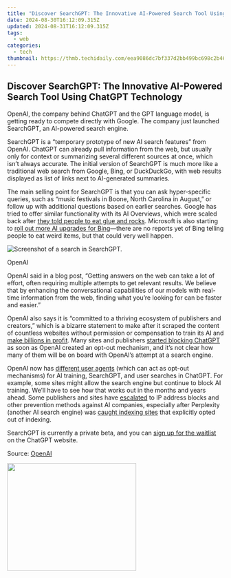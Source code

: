 ```yaml
---
title: "Discover SearchGPT: The Innovative AI-Powered Search Tool Using ChatGPT Technology"
date: 2024-08-30T16:12:09.315Z
updated: 2024-08-31T16:12:09.315Z
tags:
  - web
categories:
  - tech
thumbnail: https://thmb.techidaily.com/eea9086dc7bf337d2bb499bc698c2b462f09146348f5ebcda0ff8ce585d15359.jpg
---
```


## Discover SearchGPT: The Innovative AI-Powered Search Tool Using ChatGPT Technology

OpenAI, the company behind ChatGPT and the GPT language model, is getting ready to compete directly with Google. The company just launched SearchGPT, an AI-powered search engine.

 SearchGPT is a “temporary prototype of new AI search features” from OpenAI. ChatGPT can already pull information from the web, but usually only for context or summarizing several different sources at once, which isn’t always accurate. The initial version of SearchGPT is much more like a traditional web search from Google, Bing, or DuckDuckGo, with web results displayed as list of links next to AI-generated summaries.

 The main selling point for SearchGPT is that you can ask hyper-specific queries, such as “music festivals in Boone, North Carolina in August,” or follow up with additional questions based on earlier searches. Google has tried to offer similar functionality with its AI Overviews, which were scaled back after [they told people to eat glue and rocks](https://ai-vdieo-software.techidaily.com/in-2024-best-top-free-video-editing-tools-for-gamers/). Microsoft is also starting to [roll out more AI upgrades for Bing](https://twitter-clips.techidaily.com/2024-approved-troubleshoot-tweets-on-chrome-not-loading/)—there are no reports yet of Bing telling people to eat weird items, but that could very well happen.

![Screenshot of a search in SearchGPT.](https://static1.howtogeekimages.com/wordpress/wp-content/uploads/2024/07/screenshot-2024-07-25-at-15-48-14-searchgpt-is-a-prototype-of-new-ai-search-features-openai.png) 

OpenAI

 OpenAI said in a blog post, “Getting answers on the web can take a lot of effort, often requiring multiple attempts to get relevant results. We believe that by enhancing the conversational capabilities of our models with real-time information from the web, finding what you’re looking for can be faster and easier.”

 OpenAI also says it is “committed to a thriving ecosystem of publishers and creators,” which is a bizarre statement to make after it scraped the content of countless websites without permission or compensation to train its AI and [make billions in profit](https://platform.openai.com/docs/bots). Many sites and publishers [started blocking ChatGPT](https://arstechnica.com/information-technology/2023/08/openai-details-how-to-keep-chatgpt-from-gobbling-up-website-data/) as soon as OpenAI created an opt-out mechanism, and it’s not clear how many of them will be on board with OpenAI’s attempt at a search engine.

 OpenAI now has [different user agents](https://platform.openai.com/docs/bots) (which can act as opt-out mechanisms) for AI training, SearchGPT, and user searches in ChatGPT. For example, some sites might allow the search engine but continue to block AI training. We’ll have to see how that works out in the months and years ahead. Some publishers and sites have [escalated](https://www.macstories.net/stories/ways-you-can-protect-your-website-from-ai-web-crawlers/) to IP address blocks and other prevention methods against AI companies, especially after Perplexity (another AI search engine) was [caught indexing sites](https://rknight.me/blog/perplexity-ai-is-lying-about-its-user-agent/) that explicitly opted out of indexing.

 SearchGPT is currently a private beta, and you can [sign up for the waitlist](http://chatgpt.com/search) on the ChatGPT website.

 Source: [OpenAI](https://openai.com/index/searchgpt-prototype/)

<ins class="adsbygoogle"
     style="display:block"
     data-ad-format="autorelaxed"
     data-ad-client="ca-pub-7571918770474297"
     data-ad-slot="1223367746"></ins>



<ins class="adsbygoogle"
     style="display:block"
     data-ad-client="ca-pub-7571918770474297"
     data-ad-slot="8358498916"
     data-ad-format="auto"
     data-full-width-responsive="true"></ins>



<!-- affiliate ads begin -->
<a href="https://modlily.sjv.io/c/5597632/1997817/17059" target="_top" id="1997817"><img src="//a.impactradius-go.com/display-ad/17059-1997817" border="0" alt="" width="300" height="250"/></a><img height="0" width="0" src="https://imp.pxf.io/i/5597632/1997817/17059" style="position:absolute;visibility:hidden;" border="0" />
<!-- affiliate ads end -->